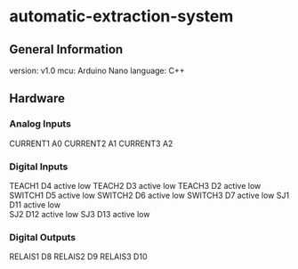 # automatic-extraction-system

## General Information
version: v1.0
mcu: Arduino Nano
language: C++

## Hardware

### Analog Inputs
CURRENT1    A0
CURRENT2    A1
CURRENT3    A2

### Digital Inputs
TEACH1      D4    active low
TEACH2      D3    active low
TEACH3      D2    active low
SWITCH1     D5    active low
SWITCH2     D6    active low
SWITCH3     D7    active low
SJ1         D11   active low  
SJ2         D12   active low
SJ3         D13   active low

### Digital Outputs
RELAIS1     D8
RELAIS2     D9
RELAIS3     D10